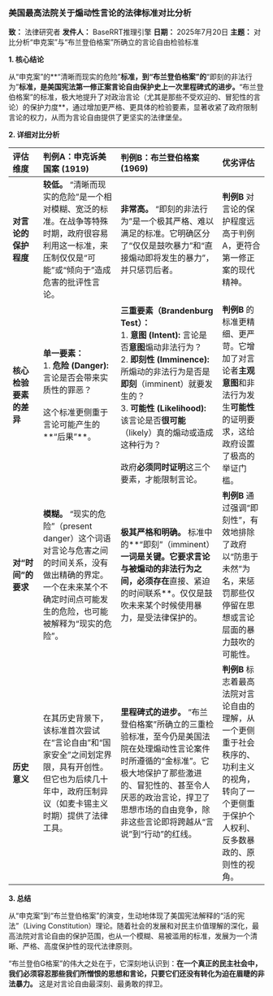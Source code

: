 
### **美国最高法院关于煽动性言论的法律标准对比分析**

**致：** 法律研究者
**发件人：** BaseRRT推理引擎
**日期：** 2025年7月20日
**主题：** 对比分析“申克案”与“布兰登伯格案”所确立的言论自由检验标准

**1. 核心结论**

从“申克案”的**“清晰而现实的危险”**标准，到“布兰登伯格案”的**“即刻的非法行为”**标准，是美国宪法第一修正案言论自由保护史上一次里程碑式的进步。**“布兰登伯格案”的标准，极大地提升了对政治言论（尤其是那些不受欢迎的、冒犯性的言论）的保护力度**，通过增加更严格、更具体的检验要素，显著收紧了政府限制言论的权力，从而为言论自由提供了更坚实的法律堡垒。

**2. 详细对比分析**

| 评估维度 | 判例A：申克诉美国案 (1919) | 判例B：布兰登伯格案 (1969) | 优劣评估 |
| :--- | :--- | :--- | :--- |
| **对言论的保护程度** | **较低。** “清晰而现实的危险”是一个相对模糊、宽泛的标准。在战争等特殊时期，政府很容易利用这一标准，来压制仅仅是“可能”或“倾向于”造成危害的批评性言论。 | **非常高。** “即刻的非法行为”是一个极其严格、难以满足的标准。它明确区分了“仅仅是鼓吹暴力”和“直接煽动即将发生的暴力”，并只惩罚后者。 | **判例B** 对言论的保护程度远高于判例A，更符合第一修正案的现代精神。 |
| **核心检验要素的差异** | **单一要素：**<br>1. **危险 (Danger):** 言论是否会带来实质性的罪恶？<br><br>这个标准更侧重于言论可能产生的**“后果”**。 | **三重要素（Brandenburg Test）：**<br>1. **意图 (Intent):** 言论是否**意图**煽动非法行为？<br>2. **即刻性 (Imminence):** 所煽动的非法行为是否是**即刻**（imminent）就要发生的？<br>3. **可能性 (Likelihood):** 该言论是否**很可能**（likely）真的煽动或造成这种行为？<br><br>政府**必须同时证明**这三个要素，才能限制言论。 | **判例B** 的标准更精细、更严苛。它增加了对言论者**主观意图**和非法行为发生**可能性**的证明要求，这给政府设置了极高的举证门槛。 |
| **对“时间”的要求** | **模糊。** “现实的危险”（present danger）这个词语对言论与危害之间的时间关系，没有做出精确的界定。一个在未来某个不确定时间点可能发生的危险，也可能被解释为“现实的危险”。 | **极其严格和明确。** 标准中的**“即刻”（imminent）**一词是关键。它要求言论与被煽动的非法行为之间，必须存在**直接、紧迫的时间联系**。仅仅是鼓吹未来某个时候使用暴力，是受法律保护的。 | **判例B** 通过强调“即刻性”，有效地排除了政府以“防患于未然”为名，来惩罚那些仅停留在思想或言论层面的暴力鼓吹的可能性。 |
| **历史意义** | 在其历史背景下，该标准首次尝试在“言论自由”和“国家安全”之间划定界限，具有开创性。但它也为后续几十年中，政府压制异议（如麦卡锡主义时期）提供了法律工具。 | **里程碑式的进步。** “布兰登伯格案”所确立的三重检验标准，至今仍是美国法院在处理煽动性言论案件时所遵循的“金标准”。它极大地保护了那些激进的、冒犯性的、甚至令人厌恶的政治言论，捍卫了思想市场的自由竞争，除非这些言论即将跨越从“言说”到“行动”的红线。 | **判例B** 标志着最高法院对言论自由的理解，从一个更侧重于社会秩序的、功利主义的视角，转向了一个更侧重于保护个人权利、反多数暴政的、原则性的视角。 |

**3. 总结**

从“申克案”到“布兰登伯格案”的演变，生动地体现了美国宪法解释的“活的宪法”（Living Constitution）理论。随着社会的发展和对民主价值理解的深化，最高法院对言论自由的保护范围，也从一个模糊、易被滥用的标准，发展为一个清晰、严格、高度保护性的现代法律原则。

“布兰登伯G格案”的伟大之处在于，它深刻地认识到：**在一个真正的民主社会中，我们必须容忍那些我们所憎恨的思想和言论，只要它们还没有转化为迫在眉睫的非法暴力。** 这是对言论自由最深刻、最勇敢的捍卫。

